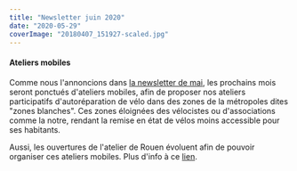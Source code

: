 ```yaml
---
title: "Newsletter juin 2020"
date: "2020-05-29"
coverImage: "20180407_151927-scaled.jpg"
---
```


#### Ateliers mobiles

Comme nous l'annoncions dans [la newsletter de mai](http://kork.mjt.lu/nl2/kork/mgqyi.html?hl=fr), les prochains mois seront ponctués d'ateliers mobiles, afin de proposer nos ateliers participatifs d'autoréparation de vélo dans des zones de la métropoles dites "zones blanches". Ces zones éloignées des vélocistes ou d'associations comme la notre, rendant la remise en état de vélos moins accessible pour ses habitants.

Aussi, les ouvertures de l'atelier de Rouen évoluent afin de pouvoir organiser ces ateliers mobiles. Plus d'info à ce [lien](http://kork.mjt.lu/nl2/kork/m657h.html?hl=fr).

